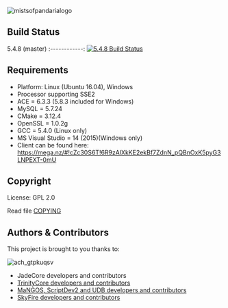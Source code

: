 ![mistsofpandarialogo](https://cloud.githubusercontent.com/assets/812439/18619016/c10a0e20-7dfa-11e6-92c3-0f0dc1f1be75.png)

## Build Status

5.4.8 (master)
:------------:
[![5.4.8 Build Status](https://travis-ci.org/Steveo8679/JadeCore.svg?branch=master)](https://travis-ci.org/Steveo8679/JadeCore)


## Requirements

+ Platform: Linux (Ubuntu 16.04), Windows
+ Processor supporting SSE2 
+ ACE = 6.3.3 (5.8.3 included for Windows) 
+ MySQL = 5.7.24
+ CMake = 3.12.4 
+ OpenSSL = 1.0.2g
+ GCC = 5.4.0 (Linux only) 
+ MS Visual Studio = 14 (2015)(Windows only)
+ Client can be found here: https://mega.nz/#!cZc30S6T!6R9zAlXkKE2ekBf7ZdnN_pQBnOxK5pyG3LNPEXT-0mU


## Copyright

License: GPL 2.0

Read file [COPYING](COPYING)


## Authors &amp; Contributors

This project is brought to you thanks to:

![ach_gtpkuqsv](https://cloud.githubusercontent.com/assets/812439/19532995/a1ceed0a-9646-11e6-9b76-e83e15e9493c.jpg)

- JadeCore developers and contributors
- [TrinityCore developers and contributors](https://github.com/TrinityCore/TrinityCore/blob/3.3.5/THANKS)
- [MaNGOS, ScriptDev2 and UDB developers and contributors](https://github.com/cmangos/mangos-wotlk/blob/master/AUTHORS.md)
- [SkyFire developers and contributors](https://github.com/ProjectSkyfire/SkyFire.548/blob/master/THANKS.md)
